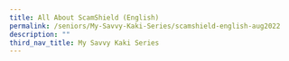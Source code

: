 ```yaml
---
title: All About ScamShield (English)
permalink: /seniors/My-Savvy-Kaki-Series/scamshield-english-aug2022
description: ""
third_nav_title: My Savvy Kaki Series
---
```

